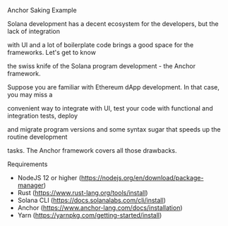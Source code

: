 Anchor Saking Example

Solana development has a decent ecosystem for the developers, but the lack of integration

with UI and a lot of boilerplate code brings a good space for the frameworks. Let's get to know

the swiss knife of the Solana program development - the Anchor framework.


Suppose you are familiar with Ethereum dApp development. In that case, you may miss a

convenient way to integrate with UI, test your code with functional and integration tests, deploy

and migrate program versions and some syntax sugar that speeds up the routine development

tasks. The Anchor framework covers all those drawbacks.


Requirements
* NodeJS 12 or higher (https://nodejs.org/en/download/package-manager)
* Rust (https://www.rust-lang.org/tools/install) 
* Solana CLI (https://docs.solanalabs.com/cli/install)
* Anchor (https://www.anchor-lang.com/docs/installation)
* Yarn  (https://yarnpkg.com/getting-started/install)


